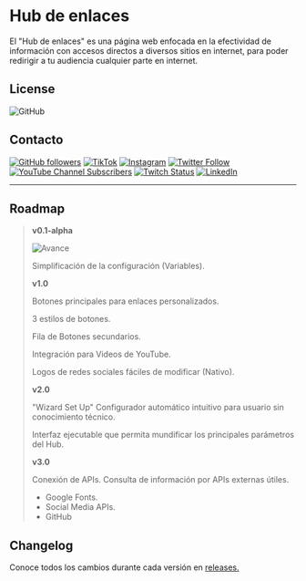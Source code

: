 # Hub de enlaces

El "Hub de enlaces" es una página web enfocada en la efectividad de información con accesos directos a diversos sitios en internet, para poder redirigir a tu audiencia cualquier parte en internet.

## License

![GitHub](https://img.shields.io/github/license/JAfricanoT/hub?style=flat-square)

## Contacto

[![GitHub followers](https://img.shields.io/github/followers/JAfricanoT?color=333&label=GitHub&logo=GitHub&logoColor=fff&style=flat-square)](https://github.com/JAfricanoT)
[![TikTok](https://img.shields.io/badge/TikTok-follow-FE2C55?logo=TikTok&logoColor=fff&style=flat-square)](https://www.tiktok.com/@jafricanot)
[![Instagram](https://img.shields.io/badge/LinkedIn-follow-e1306c?logo=Instagram&logoColor=fff&style=flat-square)](https://www.instagram.com/jafricanot/)
[![Twitter Follow](https://img.shields.io/twitter/follow/JAfricanoT?color=1da1f2&label=Twitter&logo=Twitter&logoColor=fff&style=flat-square)](https://twitter.com/JAfricanoT)
[![YouTube Channel Subscribers](https://img.shields.io/youtube/channel/subscribers/UCwxL7Wg7yyiT-vOmkILVPBQ?color=ff0000&label=Youtube&logo=Youtube&logoColor=fff&style=flat-square)](https://www.youtube.com/channel/UCwxL7Wg7yyiT-vOmkILVPBQ)
[![Twitch Status](https://img.shields.io/twitch/status/JAfricanot?color=9146ff&label=Twitch&logo=Twitch&logoColor=fff&style=flat-square)](https://www.twitch.tv/JAfricanot)
[![LinkedIn](https://img.shields.io/badge/LinkedIn-available-0e76a8?logo=LinkedIn&logoColor=fff&style=flat-square)](https://www.linkedin.com/in/jafricanot/)

___

## Roadmap

> **v0.1-alpha**
>
> ![Avance](https://img.shields.io/badge/Avance-5%25-brightgreen?style=flat-square)
>
> Simplificación de la configuración (Variables).
>
> **v1.0**
>
> Botones principales para enlaces personalizados.
>
> 3 estilos de botones.
>
> Fila de Botones secundarios.
>
> Integración para Videos de YouTube.
>
> Logos de redes sociales fáciles de modificar (Nativo).
>
> **v2.0**
>
> "Wizard Set Up" Configurador automático intuitivo para usuario sin conocimiento técnico.
>
> Interfaz ejecutable que permita mundificar los principales parámetros del Hub.
>
> **v3.0**
>
> Conexión de APIs. Consulta de información por APIs externas útiles.
>
> - Google Fonts.
> - Social Media APIs.
> - GitHub

## Changelog

Conoce todos los cambios durante cada versión en
[releases.](https://github.com/JAfricanoT/hub/releases)

